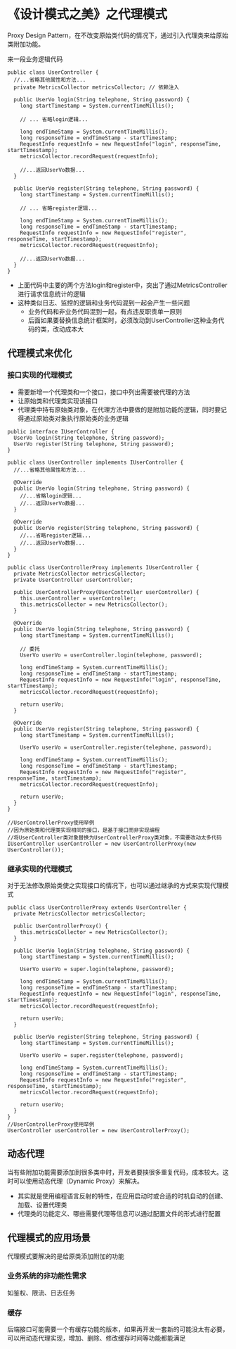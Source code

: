 # 《设计模式之美》之代理模式

Proxy Design Pattern，在不改变原始类代码的情况下，通过引入代理类来给原始类附加功能。

来一段业务逻辑代码

```
public class UserController {
  //...省略其他属性和方法...
  private MetricsCollector metricsCollector; // 依赖注入

  public UserVo login(String telephone, String password) {
    long startTimestamp = System.currentTimeMillis();

    // ... 省略login逻辑...

    long endTimeStamp = System.currentTimeMillis();
    long responseTime = endTimeStamp - startTimestamp;
    RequestInfo requestInfo = new RequestInfo("login", responseTime, startTimestamp);
    metricsCollector.recordRequest(requestInfo);

    //...返回UserVo数据...
  }

  public UserVo register(String telephone, String password) {
    long startTimestamp = System.currentTimeMillis();

    // ... 省略register逻辑...

    long endTimeStamp = System.currentTimeMillis();
    long responseTime = endTimeStamp - startTimestamp;
    RequestInfo requestInfo = new RequestInfo("register", responseTime, startTimestamp);
    metricsCollector.recordRequest(requestInfo);

    //...返回UserVo数据...
  }
}
```

- 上面代码中主要的两个方法login和register中，突出了通过MetricsController进行请求信息统计的逻辑
- 这种类似日志、监控的逻辑和业务代码混到一起会产生一些问题
	- 业务代码和非业务代码混到一起，有点违反职责单一原则
	- 后面如果要替换信息统计框架时，必须改动到UserController这种业务代码的类，改动成本大

## 代理模式来优化

### 接口实现的代理模式

- 需要新增一个代理类和一个接口，接口中列出需要被代理的方法
- 让原始类和代理类实现该接口
- 代理类中持有原始类对象，在代理方法中要做的是附加功能的逻辑，同时要记得通过原始类对象执行原始类的业务逻辑

```
public interface IUserController {
  UserVo login(String telephone, String password);
  UserVo register(String telephone, String password);
}

public class UserController implements IUserController {
  //...省略其他属性和方法...

  @Override
  public UserVo login(String telephone, String password) {
    //...省略login逻辑...
    //...返回UserVo数据...
  }

  @Override
  public UserVo register(String telephone, String password) {
    //...省略register逻辑...
    //...返回UserVo数据...
  }
}

public class UserControllerProxy implements IUserController {
  private MetricsCollector metricsCollector;
  private UserController userController;

  public UserControllerProxy(UserController userController) {
    this.userController = userController;
    this.metricsCollector = new MetricsCollector();
  }

  @Override
  public UserVo login(String telephone, String password) {
    long startTimestamp = System.currentTimeMillis();

    // 委托
    UserVo userVo = userController.login(telephone, password);

    long endTimeStamp = System.currentTimeMillis();
    long responseTime = endTimeStamp - startTimestamp;
    RequestInfo requestInfo = new RequestInfo("login", responseTime, startTimestamp);
    metricsCollector.recordRequest(requestInfo);

    return userVo;
  }

  @Override
  public UserVo register(String telephone, String password) {
    long startTimestamp = System.currentTimeMillis();

    UserVo userVo = userController.register(telephone, password);

    long endTimeStamp = System.currentTimeMillis();
    long responseTime = endTimeStamp - startTimestamp;
    RequestInfo requestInfo = new RequestInfo("register", responseTime, startTimestamp);
    metricsCollector.recordRequest(requestInfo);

    return userVo;
  }
}

//UserControllerProxy使用举例
//因为原始类和代理类实现相同的接口，是基于接口而非实现编程
//将UserController类对象替换为UserControllerProxy类对象，不需要改动太多代码
IUserController userController = new UserControllerProxy(new UserController());
```

### 继承实现的代理模式

对于无法修改原始类使之实现接口的情况下，也可以通过继承的方式来实现代理模式

```
public class UserControllerProxy extends UserController {
  private MetricsCollector metricsCollector;

  public UserControllerProxy() {
    this.metricsCollector = new MetricsCollector();
  }

  public UserVo login(String telephone, String password) {
    long startTimestamp = System.currentTimeMillis();

    UserVo userVo = super.login(telephone, password);

    long endTimeStamp = System.currentTimeMillis();
    long responseTime = endTimeStamp - startTimestamp;
    RequestInfo requestInfo = new RequestInfo("login", responseTime, startTimestamp);
    metricsCollector.recordRequest(requestInfo);

    return userVo;
  }

  public UserVo register(String telephone, String password) {
    long startTimestamp = System.currentTimeMillis();

    UserVo userVo = super.register(telephone, password);

    long endTimeStamp = System.currentTimeMillis();
    long responseTime = endTimeStamp - startTimestamp;
    RequestInfo requestInfo = new RequestInfo("register", responseTime, startTimestamp);
    metricsCollector.recordRequest(requestInfo);

    return userVo;
  }
}
//UserControllerProxy使用举例
UserController userController = new UserControllerProxy();
```

## 动态代理

当有些附加功能需要添加到很多类中时，开发者要挟很多重复代码，成本较大。这时可以使用动态代理（Dynamic Proxy）来解决。

- 其实就是使用编程语言反射的特性，在应用启动时或合适的时机自动的创建、加载、设置代理类
- 代理类的功能定义、哪些需要代理等信息可以通过配置文件的形式进行配置

## 代理模式的应用场景

代理模式要解决的是给原类添加附加的功能

### 业务系统的非功能性需求

如鉴权、限流、日志任务

### 缓存

后端接口可能需要一个有缓存功能的版本，如果再开发一套新的可能没太有必要，可以用动态代理实现，增加、删除、修改缓存时间等功能都能满足
